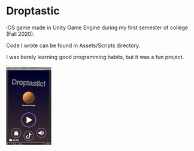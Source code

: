 # Droptastic
iOS game made in Unity Game Engine during my first semester of college (Fall 2020).

Code I wrote can be found in Assets/Scripts directory.

I was barely learning good programming habits, but it was a fun project.

![](https://github.com/aacisneros444/Droptastic/blob/main/Gameplay.gif)
